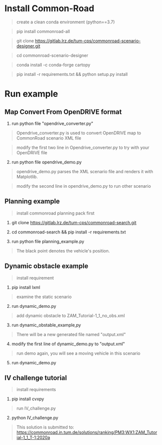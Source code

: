 # Install Common-Road #
> create a clean conda environment (python==3.7)

> pip install commonroad-all

> git clone https://gitlab.lrz.de/tum-cps/commonroad-scenario-designer.git

> cd commonroad-scenario-designer 

> conda install -c conda-forge cartopy

> pip install -r requirements.txt && python setup.py install 

# Run example
## Map Convert From OpenDRIVE format
1. run python file "opendrive_converter.py"
> Opendrive_converter.py is used to convert OpenDRIVE map to CommonRoad scenario XML file

> modify the first two line in Opendrive_converter.py to try with your OpenDRIVE file 
2. run python file opendrive_demo.py
> opendrive_demo.py parses the XML scenario file and renders it with Matplotlib.

> modify the second line in opendrive_demo.py to run other scenario

## Planning example
> install commonroad planning pack first
1. git clone https://gitlab.lrz.de/tum-cps/commonroad-search.git

2. cd commonroad-search && pip install -r requirements.txt

3. run python file planning_example.py
> The black point denotes the vehicle's position. 


## Dynamic obstacle example
> install requirement
1. pip install lxml

> examine the static scenario 
2. run dynamic_demo.py

> add dynamic obstacle to ZAM_Tutorial-1_1_no_obs.xml
3. run dynamic_obstable_example,py

> There will be a new generated file named "output.xml"
4. modify the first line of dynamic_demo.py to "output.xml"

> run demo again, you will see a moving vehicle in this scenario 
5. run dynamic_demo.py

## IV challenge tutorial
> install requirements
1. pip install cvxpy

> run IV_challenge.py
2. python IV_challenge.py

> This solution is submitted to: https://commonroad.in.tum.de/solutions/ranking/PM3:WX1:ZAM_Tutorial-1_1_T-1:2020a 